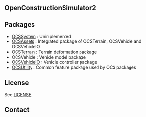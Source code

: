 ## OpenConstructionSimulator2
## Packages
- [OCSSystem](https://github.com/arav-jp/OpenConstructionSimulator2/blob/docs/Assets/OCSSystem/README.md)
: Unimplemented
- [OCSAssets](https://github.com/arav-jp/OpenConstructionSimulator2/blob/docs/Assets/OCSAssets/README.md)
: Integrated package of OCSTerrain, OCSVehicle and OCSVehicleIO
- [OCSTerrain](https://github.com/arav-jp/OpenConstructionSimulator2/blob/docs/Assets/OCSTerrain/README.md)
: Terrain deformation package
- [OCSVehicle](https://github.com/arav-jp/OpenConstructionSimulator2/blob/docs/Assets/OCSVehicle/README.md)
: Vehicle model package
- [OCSVehicleIO](https://github.com/arav-jp/OpenConstructionSimulator2/blob/docs/Assets/OCSVehicleIO/README.md)
: Vehicle controller package
- [OCSUtility](https://github.com/arav-jp/OpenConstructionSimulator2/blob/docs/Assets/OCSUtility/README.md)
: Common feature package used by OCS packages
## License
See [LICENSE](https://github.com/arav-jp/OpenConstructionSimulator2/blob/docs/LICENSE)
## Contact
